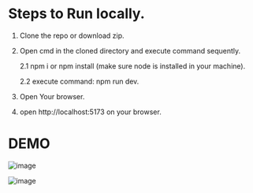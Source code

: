 # Steps to Run locally.

1. Clone the repo or download zip.

2. Open cmd in the cloned directory and execute command sequently.

   2.1  npm i or npm install (make sure node is installed in your machine).
   
   2.2  execute command: npm run dev.
  
4. Open Your browser.

5. open http://localhost:5173 on your browser.


# DEMO
![image](https://github.com/user-attachments/assets/76dffd8d-9638-4e19-a0ff-a7e4b622a60d)


![image](https://github.com/user-attachments/assets/a8de5c5b-8803-4e36-8fb0-971465f3be86)

